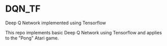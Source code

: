 # DQN_TF
Deep Q Network implemented using Tensorflow

This repo implements basic Deep Q Network using Tensorflow and applies to the "Pong" Atari game.
